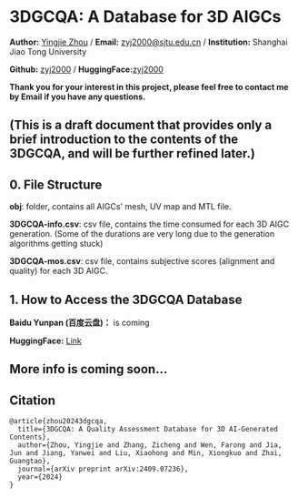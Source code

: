 # 3DGCQA: A Database for 3D AIGCs

**Author:**  [Yingjie Zhou](https://scholar.google.com/citations?user=85yWgIcAAAAJ&hl=zh-CN) / **Email:** zyj2000@sjtu.edu.cn / **Institution:** Shanghai Jiao Tong University

**Github:** [zyj2000](https://github.com/zyj-2000/) / **HuggingFace:**[zyj2000](https://huggingface.co/zyj2000)

**Thank you for your interest in this project, please feel free to contact me by Email if you have any questions.**

(This is a draft document that provides only a brief introduction to the contents of the 3DGCQA, and will be further refined later.)
----

## 0. File Structure

**obj**: folder, contains all AIGCs' mesh, UV map and MTL file.

**3DGCQA-info.csv**: csv file, contains the time consumed for each 3D AIGC generation. (Some of the durations are very long due to the generation algorithms getting stuck)

**3DGCQA-mos.csv**: csv file, contains subjective scores (alignment and quality) for each 3D AIGC.

## 1. How to Access the 3DGCQA Database

**Baidu Yunpan (百度云盘)：** is coming

**HuggingFace:** [Link](https://huggingface.co/datasets/zyj2000/3DGCQA)

## More info is coming soon... 

## Citation
```
@article{zhou20243dgcqa,
  title={3DGCQA: A Quality Assessment Database for 3D AI-Generated Contents},
  author={Zhou, Yingjie and Zhang, Zicheng and Wen, Farong and Jia, Jun and Jiang, Yanwei and Liu, Xiaohong and Min, Xiongkuo and Zhai, Guangtao},
  journal={arXiv preprint arXiv:2409.07236},
  year={2024}
}
```




